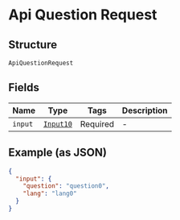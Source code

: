 
# Api Question Request

## Structure

`ApiQuestionRequest`

## Fields

| Name | Type | Tags | Description |
|  --- | --- | --- | --- |
| `input` | [`Input10`](../../doc/models/input-10.md) | Required | - |

## Example (as JSON)

```json
{
  "input": {
    "question": "question0",
    "lang": "lang0"
  }
}
```

